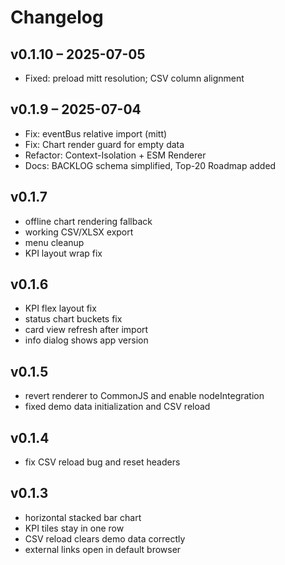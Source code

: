 # Changelog

## v0.1.10 – 2025-07-05
* Fixed: preload mitt resolution; CSV column alignment

## v0.1.9 – 2025-07-04
* Fix: eventBus relative import (mitt)
* Fix: Chart render guard for empty data
* Refactor: Context-Isolation + ESM Renderer
* Docs: BACKLOG schema simplified, Top-20 Roadmap added

## v0.1.7
- offline chart rendering fallback
- working CSV/XLSX export
- menu cleanup
- KPI layout wrap fix

## v0.1.6
- KPI flex layout fix
- status chart buckets fix
- card view refresh after import
- info dialog shows app version


## v0.1.5
- revert renderer to CommonJS and enable nodeIntegration
- fixed demo data initialization and CSV reload

## v0.1.4
- fix CSV reload bug and reset headers

## v0.1.3
- horizontal stacked bar chart
- KPI tiles stay in one row
- CSV reload clears demo data correctly
- external links open in default browser
